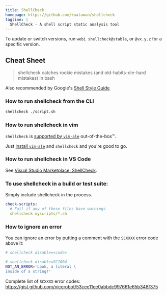 ```yaml
---
title: ShellCheck
homepage: https://github.com/koalaman/shellcheck
tagline: |
  ShellCheck - A shell script static analysis tool
---
```


To update or switch versions, run `webi shellcheck@stable`, or `@vx.y.z` for a
specific version.

## Cheat Sheet

> shellcheck catches rookie mistakes (and old-habits-die-hard mistakes) in bash

Also recommended by Google's
[Shell Style Guide](https://google.github.io/styleguide/shellguide.html)

### How to run shellcheck from the CLI

```bash
shellcheck ./script.sh
```

### How to run shellcheck in vim

`shellcheck` is
[supported by `vim-ale`](https://github.com/dense-analysis/ale/blob/master/supported-tools.md)
out-of-the-box™.

Just [install `vim-ale`](https://webinstall.dev/vim-ale) and `shellcheck` and
you're good to go.

### How to run shellcheck in VS Code

See
[Visual Studio Marketplace: ShellCheck](https://marketplace.visualstudio.com/items?itemName=timonwong.shellcheck).

### To use shellcheck in a build or test suite:

Simply include shellcheck in the process.

```yaml
check-scripts:
  # Fail if any of these files have warnings
  shellcheck myscripts/*.sh
```

### How to ignore an error

You can ignore an error by putting a comment with the `SCXXXX` error code above
it:

```bash
# shellcheck disable=<code>
```

```bash
# shellcheck disable=SC1004
NOT_AN_ERROR='Look, a literal \
inside of a string!'
```

Complete list of `SCXXXX` error codes:
<https://gist.github.com/nicerobot/53cee11ee0abbdc997661e65b348f375>
